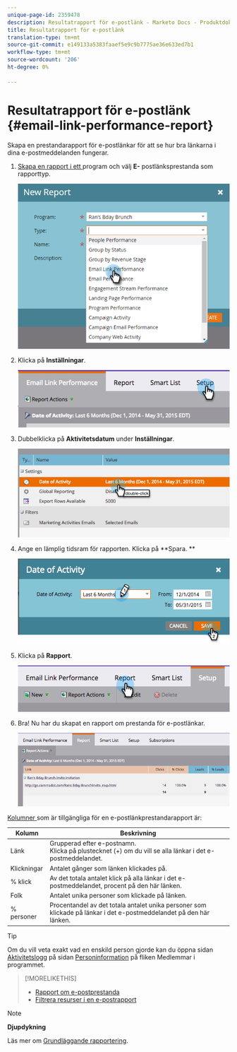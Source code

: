 ```yaml
---
unique-page-id: 2359478
description: Resultatrapport för e-postlänk - Marketo Docs - Produktdokumentation
title: Resultatrapport för e-postlänk
translation-type: tm+mt
source-git-commit: e149133a5383faaef5e9c9b7775ae36e633ed7b1
workflow-type: tm+mt
source-wordcount: '206'
ht-degree: 0%

---
```



# Resultatrapport för e-postlänk {#email-link-performance-report}

Skapa en prestandarapport för e-postlänkar för att se hur bra länkarna i dina e-postmeddelanden fungerar.

1. [Skapa en rapport i ett ](../../../../product-docs/reporting/basic-reporting/creating-reports/create-a-report-in-a-program.md) program och välj  **E-** postlänksprestanda som rapporttyp.

   ![](assets/image2017-3-29-9-3a10-3a41.png)

1. Klicka på **Inställningar**.

   ![](assets/image2015-5-20-11-3a18-3a0.png)

1. Dubbelklicka på **Aktivitetsdatum** under **Inställningar**.

   ![](assets/image2015-5-20-11-3a18-3a59.png)

1. Ange en lämplig tidsram för rapporten. Klicka på **Spara. **

   ![](assets/image2015-5-20-11-3a20-3a52.png)

1. Klicka på **Rapport**.

   ![](assets/image2015-5-20-11-3a22-3a24.png)

1. Bra! Nu har du skapat en rapport om prestanda för e-postlänkar.

   ![](assets/image2015-5-20-11-3a23-3a33.png)

[Kolumner ](../../../../product-docs/reporting/basic-reporting/editing-reports/select-report-columns.md) som är tillgängliga för en e-postlänkprestandarapport är:

<table> 
 <thead> 
  <tr> 
   <th colspan="1" rowspan="1">Kolumn</th> 
   <th colspan="1" rowspan="1">Beskrivning</th> 
  </tr> 
 </thead> 
 <tbody> 
  <tr> 
   <td colspan="1" rowspan="1">Länk</td> 
   <td colspan="1" rowspan="1">Grupperad efter e-postnamn.<br>Klicka på plustecknet (+) om du vill se alla länkar i det e-postmeddelandet.</td> 
  </tr> 
  <tr> 
   <td colspan="1" rowspan="1">Klickningar</td> 
   <td colspan="1" rowspan="1">Antalet gånger som länken klickades på.</td> 
  </tr> 
  <tr> 
   <td colspan="1" rowspan="1">% klick</td> 
   <td colspan="1" rowspan="1">Av det totala antalet klick på alla länkar i det e-postmeddelandet, procent på den här länken.</td> 
  </tr> 
  <tr> 
   <td colspan="1" rowspan="1">Folk</td> 
   <td colspan="1" rowspan="1">Antalet unika personer som klickade på länken.</td> 
  </tr> 
  <tr> 
   <td colspan="1" rowspan="1">% personer</td> 
   <td colspan="1" rowspan="1">Procentandel av det totala antalet unika personer som klickade på länkar i det e-postmeddelandet på den här länken.</td> 
  </tr> 
 </tbody> 
</table>

>[!TIP]
>
>Om du vill veta exakt vad en enskild person gjorde kan du öppna sidan [Aktivitetslogg](../../../../product-docs/core-marketo-concepts/smart-lists-and-static-lists/managing-people-in-smart-lists/filter-activity-types-in-the-activity-log-of-a-person.md) på sidan [Personinformation](../../../../product-docs/core-marketo-concepts/smart-lists-and-static-lists/managing-people-in-smart-lists/using-the-person-detail-page.md) på fliken Medlemmar i programmet.

>[!MORELIKETHIS]
>
>* [Rapport om e-postprestanda](email-performance-report.md)
>* [Filtrera resurser i en e-postrapport](../../../../product-docs/reporting/basic-reporting/report-activity/filter-assets-in-an-email-report.md)

>



>[!NOTE]
>
>**Djupdykning**
>
>Läs mer om [Grundläggande rapportering](http://docs.marketo.com/display/docs/basic+reporting).

